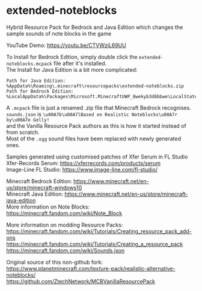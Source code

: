 # extended-noteblocks
Hybrid Resource Pack for Bedrock and Java Edition which changes the sample sounds of note blocks in the game

YouTube Demo: https://youtu.be/CTVWzjL69UU

To Install for Bedrock Edition, simply double click the `extended-noteblocks.mcpack` file after it's installed. \
The Install for Java Edition is a bit more complicated:
```
Path for Java Edition: %AppData%\Roaming\.minecraft\resourcepacks\extended-noteblocks.zip
Path for Bedrock Edition: %LocalAppData%\Packages\Microsoft.MinecraftUWP_8wekyb3d8bbwe\LocalState\games\com.mojang\resource_packs\ExtendedNo\
```
A `.mcpack` file is just a renamed .zip file that Minecraft Bedrock recognises. \
`sounds.json` is `\u00A7b\u00A7lBased on Realistic Noteblocks\u00A7r by\u00A7e Gelly!` \
and the Vanilla Resource Pack authors as this is how it started instead of from scratch. \
Most of the `.ogg` sound files have been replaced with newly generated ones.

Samples generated using customised patches of Xfer Serum in FL Studio \
Xfer-Records Serum: https://xferrecords.com/products/serum \
Image-Line FL Studio: https://www.image-line.com/fl-studio/

Minecraft Bedrock Edition: https://www.minecraft.net/en-us/store/minecraft-windows10 \
Minecraft Java Edition: https://www.minecraft.net/en-us/store/minecraft-java-edition \
More information on Note Blocks: https://minecraft.fandom.com/wiki/Note_Block

More information on modding Resource Packs: \
https://minecraft.fandom.com/wiki/Tutorials/Creating_resource_pack_add-ons \
https://minecraft.fandom.com/wiki/Tutorials/Creating_a_resource_pack \
https://minecraft.fandom.com/wiki/Sounds.json

Original source of this non-github fork: \
https://www.planetminecraft.com/texture-pack/realistic-alternative-noteblocks/ \
https://github.com/ZtechNetwork/MCBVanillaResourcePack
